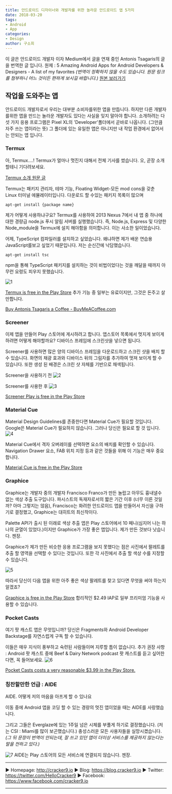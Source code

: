 ```yaml
---
title: 안드로이드 디자이너와 개발자를 위한 놀라운 안드로이드 앱 5가지
date: 2018-03-20
tags: 
- Android
- App
categories:
- Design
author: 구소희
---
```



이 글은 안드로이드 개발자 이자 Medium에서 글을 연재 중인 Antonis Tsagaris의 글을 번역한 글 입니다.
원제 : 5 Amazing Android Apps for Android Developers & Designers - A list of my favorites
*(번역이 정확하지 않을 수도 있습니다. 원문 링크를 첨부하니 어느 것이든 편하게 보시길 바랍니다.)*
[원본 보러가기](https://hackernoon.com/5-amazing-android-apps-for-android-developers-designers-4678b8d231b4)

## 작업을 도와주는 앱
안드로이드 개발자로서 우리는 대부분 소비자를위한 앱을 만듭니다. 하지만 다른 개발자를위한 앱을 만드는 놀라운 개발자도 있다는 사실을 잊지 말아야 합니다.
소개하려는 다섯 가지 응용 프로그램은 Pixel XL의 'Developer'폴더에서 곧바로 나옵니다. (그만큼 자주 쓰는 앱이라는 뜻)
그 폴더에 있는 유일한 앱은 아니지만 내 작업 환경에서 없어서는 안되는 앱 입니다.

### Termux
아, Termux....! Termux가 얼마나 멋진지 대해서 전체 기사를 썼습니다.
오, 곧장 소개할테니 기다려보세요.

[Termux 소개 원문 글](https://hackernoon.com/how-termux-saved-my-ass-73db53b2dea1)

Termux는 패키지 관리자, 테마 기능, Floating Widget-모든 mod cons을 갖춘 Linux 터미널 에뮬레이터입니다.
다운로드 할 수있는 패키지 목록이 많으며

```
apt-get install {package name}
```

제가 어떻게 사용하냐구요? Termux를 사용하여 2013 Nexus 7에서 내 앱 중 하나에 대한 경량급 node.js 푸시 알림 서버를 실행했습니다.
즉, Node.js, Express 및 다양한 Node_module을 Termux에 설치 해야함을 의미합니다. 이는 사소한 일이었습니다.

어제, TypeScript 컴파일러를 설치하고 싶었습니다. 왜냐하면 제가 배운 연습용 JavaScript를보고 싶었기 때문입니다.
저는 순신간에 낙담했습니다.

```
apt-get install tsc
```

npm을 통해 TypeScript 패키지를 설치하는 것이 비법이었다는 것을 깨달을 때까지 아무런 요령도 피우지 못했습니다.

![1](https://cdn-images-1.medium.com/max/1600/1*tBFbouwQajh8WpowZsMyDQ.png)

[Termux is free in the Play Store](https://play.google.com/store/apps/details?id=com.termux)
추가 기능 중 일부는 유료이지만, 그것은 돈주고 살만합니다.

[Buy Antonis Tsagaris a Coffee - BuyMeACoffee.com](https://www.buymeacoffee.com/XozUExS)

### Screener
이제 앱을 만들어 Play 스토어에 게시하려고 합니다.
앱스토어 목록에서 멋지게 보이게하려면 어떻게 해야할까요? 디바이스 프레임에 스크린샷을 넣으면 됩니다.

Screener를 사용하면 많은 양의 디바이스 프레임을 다운로드하고 스크린 샷을 배치 할 수 있습니다.
화면의 채광 효과와 디바이스 뒤의 그림자를 추가하여 멋져 보이게 할 수 있습니다. 또한 생성 된 배경은 스크린 샷 자체를 기반으로 채색됩니다.

Screener을 사용하기 전
![2](https://cdn-images-1.medium.com/max/1600/1*PlpM5tdXAuzAuda056hkFA.png)

Screener를 사용한 후 ![3](https://cdn-images-1.medium.com/max/1600/1*20YRIJrC5_S7BV9gbtFUTQ.png)

[Screener Play is free in the Play Store](https://play.google.com/store/apps/details?id=de.toastcode.screener)

### Material Cue
Material Design Guidelines를 존중한다면 Material Cue가 필요할 것입니다.
Google은 Material Cue가 필요하지 않습니다.
그러나 당신은 필요로 할 것 입니다.
![4](https://cdn-images-1.medium.com/max/1600/1*r8b3FnWP5YxsRGKeL-7Xcw.png)

Material Cue에서 격자 오버레이를 선택하면 요소의 배치를 확인할 수 있습니다. Navigation Drawer 요소, FAB 위치 지정 등과 같은 것들을 위해 이 기능은 매우 중요합니다.

[Material Cue is free in the Play Store](https://play.google.com/store/apps/details?id=com.actinarium.materialcue&hl=en)

### Graphice
Graphice는 개발자 중의 개발자 Francisco Franco가 만든 놀랍고 아무도 흉내낼수 없는 색상 추출 도구입니다.
파시스트의 독재자로서의 짧은 기간 이후 (너무 이른 것일까? 아마 그렇지는 않음), Francisco는 화려한 안드로이드 앱을 만들어서 자신을 구하기로 결정했고, Graphice는 대히트의 최신작이다.

Palette API가 출시 된 이래로 색상 추출 앱은 Play 스토어에서 10 페니(심지어 나는 하나의 균열이 있었다.)이지만 Graphice가 가장 좋은 앱입니다. 제가 만든 것보다 낫습니다. 젠장.

Graphice가 제가 만든 비슷한 응용 프로그램을 보지 못했다는 점은 사진에서 팔레트를 추출 할 영역을 선택할 수 있다는 것입니다.
또한 각 사진에서 추출 할 색상 수를 지정할 수 있습니다.

![5](https://cdn-images-1.medium.com/max/1600/1*e5Rm-zGBvAzoe9mRB6WWQg.png)

따라서 당신이 다음 앱을 위한 아주 좋은 색상 팔레트를 찾고 있다면 무엇을 써야 하는지 알겠죠?

[Graphice is free in the Play Store](https://play.google.com/store/apps/details?id=com.franco.graphice&hl=en)
합리적인 $2.49 IAP로 일부 프리미엄 기능을 사용할 수 있습니다.

### Pocket Casts
여기 팟 캐스트 앱은 무엇입니까?
당신은 Fragments와 Android Developer Backstage를 자연스럽게 구독 할 수 있습니다.

이들은 매우 지식이 풍부하고 숙련된 사람들이며 지루할 틈이 없습니다.
추가 권장 사항 : Android 팟 캐스트 중에 Beef & Dairy Network podcast 팟 캐스트를 듣고 싶어한다면, 꼭 들어보세요.
![6](https://cdn-images-1.medium.com/max/1600/1*ylOn9g5005lmEXVSNw-Jxw.png)

[Pocket Casts costs a very reasonable $3.99 in the Play Store.](https://play.google.com/store/apps/details?id=au.com.shiftyjelly.pocketcasts&hl=en)

### 칭찬할만한 언급 : AIDE
AIDE. 어떻게 저의 마음을 아프게 할 수 있나요

이동 중에 Android 앱을 코딩 할 수 있는 경량의 멋진 앱이었을 때는 AIDE를 사랑했습니다.

그리고 그들은 Everglaze에 있는 1주일 넘은 시체를 부풀게 하기로 결정했습니다. (저는 CSI : Miami를 많이 보곤했습니다.) 충성스러운 모든 사용자들을 실망시켰습니다.
*(그 뒤 문장이 번역이 안되는데, 잘 쓰고 있던 앱이 더이상 서비스를 제공하지 않는다는 말을 전하고 있다.)*

![7](https://cdn-images-1.medium.com/max/1600/1*k4b8_2XcQTtCZv-tqnnm6g.png)
AIDE는 Play 스토어의 모든 서비스에 연결되지 않습니다. 젠장.

***

   ▶ Homepage: http://cracker9.io
   ▶ Blog: https://blog.cracker9.io
   ▶ Twitter: https://twitter.com/HelloCracker9
   ▶ Facebook: https://www.facebook.com/cracker9.io

***